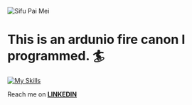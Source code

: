 

![Sifu Pai Mei](https://media.giphy.com/media/v1.Y2lkPTc5MGI3NjExNGVhZDUwZGM1YmE1OGQxYWY3ZmY3ZTBjOGQ2NGJkYWIwNGE0YjRkNiZjdD1n/JKnF1k5RExyoSrzPGJ/giphy.gif)
# This is an ardunio fire canon I programmed. :surfer:

[![My Skills](https://skillicons.dev/icons?i=aws,react,js,vscode,bash,git,html,css,linux,arduino)](https://skillicons.dev)




<p>Reach me on <a href="https://www.linkedin.com/in/mackenzie-santiago-94080" rel="nofollow" ><strong>LINKEDIN</strong></a></p>










